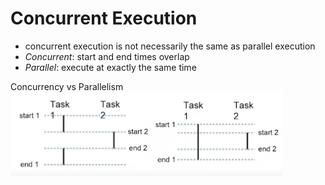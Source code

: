 # Concurrent Execution

- concurrent execution is not necessarily the same as parallel execution
- *Concurrent*: start and end times overlap
- *Parallel*: execute at exactly the same time

Concurrency vs Parallelism
![ConcurrentVsParallel](assets/concurrentVSparallel.png)
